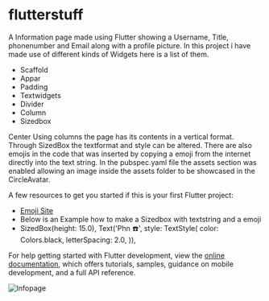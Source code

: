 # flutterstuff

A Information page made using Flutter showing a Username, Title, phonenumber and Email along with a profile picture.
In this project i have made use of different kinds of Widgets here is a list of them.
* Scaffold
* Appar
* Padding
* Textwidgets
* Divider
* Column
* Sizedbox

Center Using columns the page has its contents in a vertical format.
Through SizedBox the textformat and style can be altered.
There are also emojis in the code that was inserted by copying a emoji from the internet directly into the text string.
In the pubspec.yaml file the assets section was enabled allowing an image inside the assets folder to be showcased in the CircleAvatar.


A few resources to get you started if this is your first Flutter project:

- [Emoji Site](https://getemoji.com/)
- Below is an Example how to make a Sizedbox with textstring and a emoji
-  SizedBox(height: 15.0),
                Text('Phn ☎️',
                    style: TextStyle(
                      color: Colors.black,
                      letterSpacing: 2.0,
                    )),

For help getting started with Flutter development, view the
[online documentation](https://docs.flutter.dev/), which offers tutorials,
samples, guidance on mobile development, and a full API reference.

![Infopage](https://github.com/Liander2/FlutterID/assets/150666994/b6ef8c29-e39d-4e2a-bb56-889e2c31b3f3)



